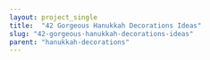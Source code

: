 ```yaml
---
layout: project_single
title:  "42 Gorgeous Hanukkah Decorations Ideas"
slug: "42-gorgeous-hanukkah-decorations-ideas"
parent: "hanukkah-decorations"
---
```

 